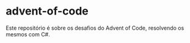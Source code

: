 # advent-of-code
Este repositório é sobre os desafios do Advent of Code, resolvendo os mesmos com C#.
